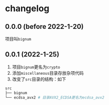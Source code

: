 # changelog

## 0.0.0 (before 2022-1-20)
项目叫`bignum`

## 0.0.1 (2022-1-25)
1. 项目`bignum`更名为`crypto`
2. 添加`miscellaneous`目录存放杂项代码
3. 改变了`src`目录的结构：如下
```bash
src
├── bignum
└── ecdsa_avx2 # 目录AVX2_ECDSA更名为ecdsa_avx2
```
